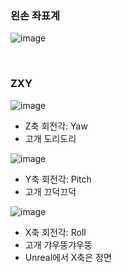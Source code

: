 ### 왼손 좌표계
![image](https://github.com/user-attachments/assets/663ed1a7-d7c5-4a5c-a7cf-45157381e1b7)

<br/>

### ZXY
![image](https://github.com/user-attachments/assets/428cc0d8-4df5-4d71-bd85-d317f01604f8)
- Z축 회전각: Yaw
- 고개 도리도리

![image](https://github.com/user-attachments/assets/00bdc125-ffca-45f3-96bc-00bfce9d775a)
- Y축 회전각: Pitch
- 고개 끄덕끄덕

![image](https://github.com/user-attachments/assets/81ff5043-4991-4e77-ad49-141b72bf24fd)
- X축 회전각: Roll
- 고개 갸우뚱갸우뚱
- Unreal에서 X축은 정면

<br/>
